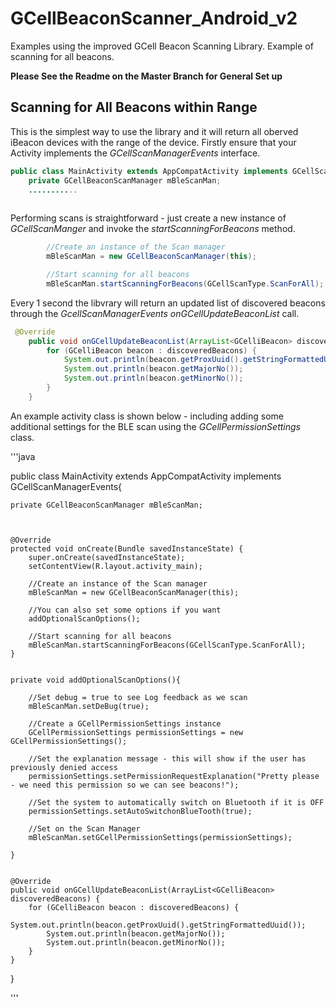 # GCellBeaconScanner_Android_v2
Examples using the improved GCell Beacon Scanning Library. Example of scanning for all beacons.

**Please See the Readme on the Master Branch for General Set up**

## Scanning for All Beacons within Range

This is the simplest way to use the library and it will return all oberved iBeacon devices with the range of the device. Firstly ensure that your Activity implements the *GCellScanManagerEvents* interface.

```java
public class MainActivity extends AppCompatActivity implements GCellScanManagerEvents{
    private GCellBeaconScanManager mBleScanMan;
    ...........
    
```
Performing scans is straightforward - just create a new instance of *GCellScanManger* and invoke the *startScanningForBeacons* method. 

```java
        //Create an instance of the Scan manager
        mBleScanMan = new GCellBeaconScanManager(this);

        //Start scanning for all beacons
        mBleScanMan.startScanningForBeacons(GCellScanType.ScanForAll);
```

Every 1 second the libvrary will return an updated list of discovered beacons through the *GcellScanManagerEvents onGCellUpdateBeaconList* call.  

```java
 @Override
    public void onGCellUpdateBeaconList(ArrayList<GCelliBeacon> discoveredBeacons) {
        for (GCelliBeacon beacon : discoveredBeacons) {
            System.out.println(beacon.getProxUuid().getStringFormattedUuid());
            System.out.println(beacon.getMajorNo());
            System.out.println(beacon.getMinorNo());
        }
    }

```

An example activity class is shown below - including adding some additional settings for the BLE scan using the *GCellPermissionSettings* class. 

'''java

public class MainActivity extends AppCompatActivity implements GCellScanManagerEvents{

    private GCellBeaconScanManager mBleScanMan;



    @Override
    protected void onCreate(Bundle savedInstanceState) {
        super.onCreate(savedInstanceState);
        setContentView(R.layout.activity_main);

        //Create an instance of the Scan manager
        mBleScanMan = new GCellBeaconScanManager(this);

        //You can also set some options if you want
        addOptionalScanOptions();

        //Start scanning for all beacons
        mBleScanMan.startScanningForBeacons(GCellScanType.ScanForAll);
    }


    private void addOptionalScanOptions(){

        //Set debug = true to see Log feedback as we scan
        mBleScanMan.setDeBug(true);

        //Create a GCellPermissionSettings instance
        GCellPermissionSettings permissionSettings = new GCellPermissionSettings();

        //Set the explanation message - this will show if the user has previously denied access
        permissionSettings.setPermissionRequestExplanation("Pretty please - we need this permission so we can see beacons!");

        //Set the system to automatically switch on Bluetooth if it is OFF
        permissionSettings.setAutoSwitchonBlueTooth(true);

        //Set on the Scan Manager
        mBleScanMan.setGCellPermissionSettings(permissionSettings);

    }


    @Override
    public void onGCellUpdateBeaconList(ArrayList<GCelliBeacon> discoveredBeacons) {
        for (GCelliBeacon beacon : discoveredBeacons) {
            System.out.println(beacon.getProxUuid().getStringFormattedUuid());
            System.out.println(beacon.getMajorNo());
            System.out.println(beacon.getMinorNo());
        }
    }

}

'''
